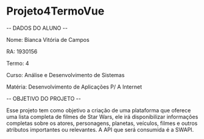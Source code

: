 # Projeto4TermoVue

-- DADOS DO ALUNO --

Nome: Bianca Vitória de Campos

RA: 1930156

Termo: 4

Curso: Análise e Desenvolvimento de Sistemas

Matéria: Desenvolvimento de Aplicações P/ A Internet

-- OBJETIVO DO PROJETO --

Esse projeto tem como objetivo a criação de uma plataforma que oferece uma lista completa de filmes de Star Wars, ele irá disponibilizar informações completas sobre os atores, personagens, planetas, veículos, filmes e outros atributos importantes ou relevantes. A API que será consumida é a SWAPI.
